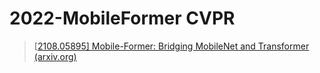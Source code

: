 # 2022-MobileFormer CVPR

> [[2108.05895\] Mobile-Former: Bridging MobileNet and Transformer (arxiv.org)](https://arxiv.org/abs/2108.05895)